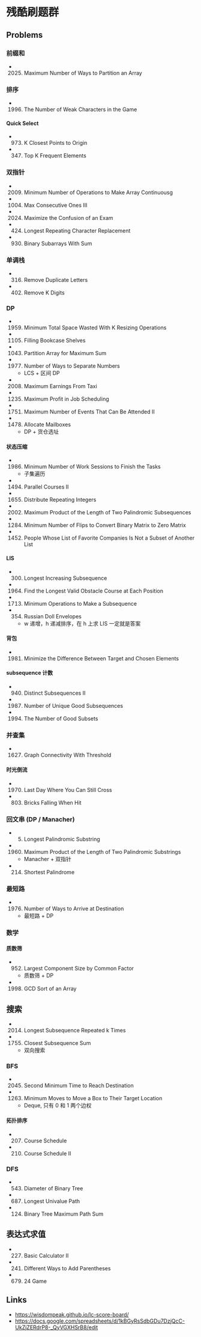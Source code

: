# 残酷刷题群

## Problems

### 前缀和

- 2025. Maximum Number of Ways to Partition an Array

### 排序

- 1996. The Number of Weak Characters in the Game

#### Quick Select

- 973. K Closest Points to Origin
- 347. Top K Frequent Elements

### 双指针

- 2009. Minimum Number of Operations to Make Array Continuousg
- 1004. Max Consecutive Ones III
- 2024. Maximize the Confusion of an Exam
- 424. Longest Repeating Character Replacement
- 930. Binary Subarrays With Sum

### 单调栈

- 316. Remove Duplicate Letters
- 402. Remove K Digits

### DP

- 1959. Minimum Total Space Wasted With K Resizing Operations
- 1105. Filling Bookcase Shelves
- 1043. Partition Array for Maximum Sum
- 1977. Number of Ways to Separate Numbers
    - LCS + 区间 DP
- 2008. Maximum Earnings From Taxi
- 1235. Maximum Profit in Job Scheduling
- 1751. Maximum Number of Events That Can Be Attended II
- 1478. Allocate Mailboxes
    - DP + 货仓选址

#### 状态压缩

- 1986. Minimum Number of Work Sessions to Finish the Tasks
    - 子集遍历
- 1494. Parallel Courses II
- 1655. Distribute Repeating Integers
- 2002. Maximum Product of the Length of Two Palindromic Subsequences
- 1284. Minimum Number of Flips to Convert Binary Matrix to Zero Matrix
- 1452. People Whose List of Favorite Companies Is Not a Subset of Another List

#### LIS

- 300. Longest Increasing Subsequence
- 1964. Find the Longest Valid Obstacle Course at Each Position
- 1713. Minimum Operations to Make a Subsequence
- 354. Russian Doll Envelopes
    - w 递增，h 递减排序，在 h 上求 LIS 一定就是答案

#### 背包

- 1981. Minimize the Difference Between Target and Chosen Elements

#### subsequence 计数

- 940. Distinct Subsequences II
- 1987. Number of Unique Good Subsequences
- 1994. The Number of Good Subsets

### 并查集

- 1627. Graph Connectivity With Threshold

#### 时光倒流

- 1970. Last Day Where You Can Still Cross
- 803. Bricks Falling When Hit

### 回文串 (DP / Manacher)

- 5. Longest Palindromic Substring
- 1960. Maximum Product of the Length of Two Palindromic Substrings
    - Manacher + 双指针
- 214. Shortest Palindrome

### 最短路

- 1976. Number of Ways to Arrive at Destination
    - 最短路 + DP

### 数学

#### 质数筛

- 952. Largest Component Size by Common Factor
    - 质数筛 + DP
- 1998. GCD Sort of an Array

## 搜索

- 2014. Longest Subsequence Repeated k Times
- 1755. Closest Subsequence Sum
    - 双向搜索

### BFS

- 2045. Second Minimum Time to Reach Destination
- 1263. Minimum Moves to Move a Box to Their Target Location
    - Deque, 只有 0 和 1 两个边权

#### 拓扑排序

- 207. Course Schedule
- 210. Course Schedule II

### DFS

- 543. Diameter of Binary Tree
- 687. Longest Univalue Path
- 124. Binary Tree Maximum Path Sum

## 表达式求值

- 227. Basic Calculator II
- 241. Different Ways to Add Parentheses
- 679. 24 Game

## Links

- https://wisdompeak.github.io/lc-score-board/
- https://docs.google.com/spreadsheets/d/1kBGyRsSdbGDu7DzjQcC-UkZjZERdrP8-_QyVGXHSrB8/edit
